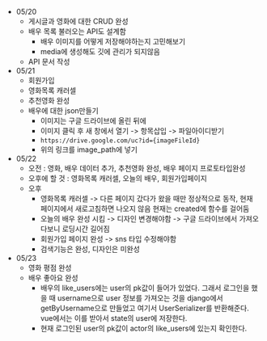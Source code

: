 - 05/20
  - 게시글과 영화에 대한 CRUD 완성
  - 배우 목록 불러오는 API도 설계함
    - 배우 이미지를 어떻게 저장해야하는지 고민해보기
    - media에 생성해도 깃에 관리가 되지않음 
  - API 문서 작성
- 05/21
  - 회원가입
  - 영화목록 캐러셀
  - 추천영화 완성
  - 배우에 대한 json만들기
    - 이미지는 구글 드라이브에 올린 뒤에
    - 이미지 클릭 후 새 창에서 열기 -> 항목삽입 -> 파일아이디받기
    - `https://drive.google.com/uc?id={imageFileId}`
    - 위의 링크를 image_path에 넣기
- 05/22
  - 오전 : 영화, 배우 데이터 추가, 추천영화 완성, 배우 페이지 프로토타입완성
  - 오후에 할 것 : 영화목록 캐러셀, 오늘의 배우, 회원가입페이지
  - 오후
    - 영화목록 캐러셀 -> 다른 페이지 갔다가 왔을 때만 정상적으로 동작, 현재 페이지에서 새로고침하면 나오지 않음 현재는 created에 함수를 걸어둠
    - 오늘의 배우 완성 시킴 -> 디자인 변경해야함 -> 구글 드라이브에서 가져오다보니 로딩시간 길어짐
    - 회원가입 페이지 완성 -> sns 타입 수정해야함
    - 검색기능은 완성, 디자인은 미완성
- 05/23
  - 영화 평점 완성
  - 배우 좋아요 완성
    - 배우의 like_users에는 user의 pk값이 들어가 있었다. 그래서 로그인을 했을 때 username으로 user 정보를 가져오는 것을 django에서 getByUsername으로 만들었고 여기서 UserSerializer를 반환해준다. vue에서는 이를 받아서 state의 user에 저장한다.
    - 현재 로그인된 user의 pk값이 actor의 like_users에 있는지 확인한다.